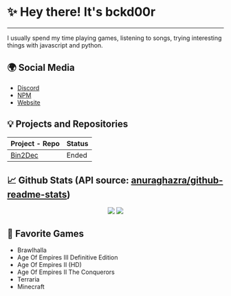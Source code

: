 # ✨ Hey there! It's bckd00r
---
I usually spend my time playing games, listening to songs, trying interesting things with javascript and python.
## 🌍 Social Media
- [Discord](https://discordapp.com/users/502354495242633236)
- [NPM](https://www.npmjs.com/~bckd00r)
- [Website](https://bckd00r.tk)

## 💡 Projects and Repositories
| Project - Repo | Status|
| ----------- | ----------- |
| [Bin2Dec](https://github.com/bckd00r/Bin2Dec) | Ended |

## 📈 Github Stats (API source: [anuraghazra/github-readme-stats](https://github.com/anuraghazra/github-readme-stats))
<p align="center">
  <img src="https://github-readme-stats.vercel.app/api?username=bckd00r&show_icons=true&count_private=true&include_all_commits=true&hide_border=true"/>
  <img src="https://github-readme-stats.vercel.app/api/top-langs/?username=bckd00r&layout=compact&count_private=true&include_all_commits=true&hide_border=true&langs_count=10"/>
</p>

## 🦄 Favorite Games
- Brawlhalla
- Age Of Empires III Definitive Edition
- Age Of Empires II (HD)
- Age Of Empires II The Conquerors
- Terraria
- Minecraft

<!--
**bckd00r/bckd00r** is a ✨ _special_ ✨ repository because its `README.md` (this file) appears on your GitHub profile.

Here are some ideas to get you started:

- 🔭 Uh? Heey i'm here!
-->
